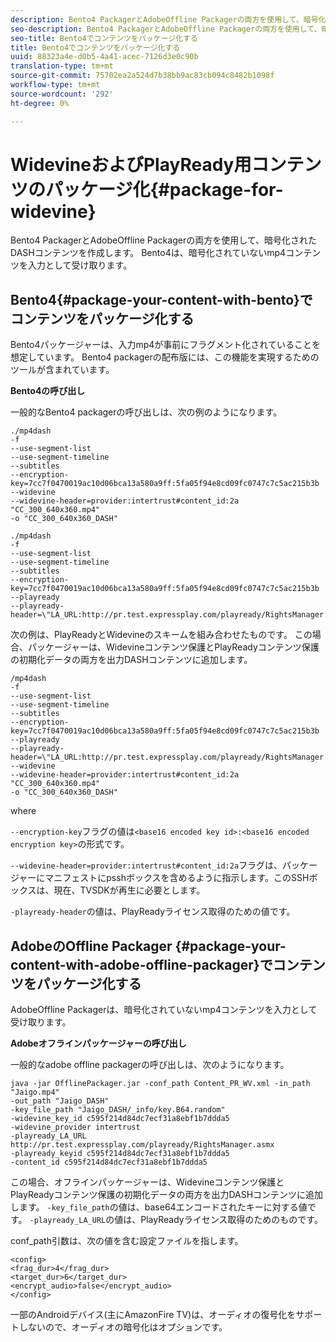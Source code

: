 ```yaml
---
description: Bento4 PackagerとAdobeOffline Packagerの両方を使用して、暗号化されたDASHコンテンツを作成します。 Bento4は、暗号化されていないmp4コンテンツを入力として受け取ります。
seo-description: Bento4 PackagerとAdobeOffline Packagerの両方を使用して、暗号化されたDASHコンテンツを作成します。 Bento4は、暗号化されていないmp4コンテンツを入力として受け取ります。
seo-title: Bento4でコンテンツをパッケージ化する
title: Bento4でコンテンツをパッケージ化する
uuid: 88323a4e-d0b5-4a41-acec-7126d3e0c90b
translation-type: tm+mt
source-git-commit: 75702ea2a524d7b38bb9ac83cb094c8482b1098f
workflow-type: tm+mt
source-wordcount: '292'
ht-degree: 0%

---
```



# WidevineおよびPlayReady用コンテンツのパッケージ化{#package-for-widevine}

Bento4 PackagerとAdobeOffline Packagerの両方を使用して、暗号化されたDASHコンテンツを作成します。 Bento4は、暗号化されていないmp4コンテンツを入力として受け取ります。

## Bento4{#package-your-content-with-bento}でコンテンツをパッケージ化する

Bento4パッケージャーは、入力mp4が事前にフラグメント化されていることを想定しています。 Bento4 packagerの配布版には、この機能を実現するためのツールが含まれています。

**Bento4の呼び出し**

一般的なBento4 packagerの呼び出しは、次の例のようになります。

```
./mp4dash
-f
--use-segment-list
--use-segment-timeline
--subtitles
--encryption-key=7cc7f0470019ac10d06bca13a580a9ff:5fa05f94e8cd09fc0747c7c5ac215b3b
--widevine
--widevine-header=provider:intertrust#content_id:2a "CC_300_640x360.mp4"
-o "CC_300_640x360_DASH"
```

```
./mp4dash
-f
--use-segment-list
--use-segment-timeline
--subtitles
--encryption-key=7cc7f0470019ac10d06bca13a580a9ff:5fa05f94e8cd09fc0747c7c5ac215b3b
--playready
--playready-header=\"LA_URL:http://pr.test.expressplay.com/playready/RightsManager.asmx\"
```

次の例は、PlayReadyとWidevineのスキームを組み合わせたものです。 この場合、パッケージャーは、Widevineコンテンツ保護とPlayReadyコンテンツ保護の初期化データの両方を出力DASHコンテンツに追加します。

```
/mp4dash
-f
--use-segment-list
--use-segment-timeline
--subtitles
--encryption-key=7cc7f0470019ac10d06bca13a580a9ff:5fa05f94e8cd09fc0747c7c5ac215b3b
--playready
--playready-header=\"LA_URL:http://pr.test.expressplay.com/playready/RightsManager.asmx\"
--widevine
--widevine-header=provider:intertrust#content_id:2a "CC_300_640x360.mp4"
-o "CC_300_640x360_DASH"
```

where

`--encryption-key`フラグの値は`<base16 encoded key id>:<base16 encoded encryption key>`の形式です。

`--widevine-header=provider:intertrust#content_id:2a`フラグは、パッケージャーにマニフェストにpsshボックスを含めるように指示します。このSSHボックスは、現在、TVSDKが再生に必要とします。

`-playready-header`の値は、PlayReadyライセンス取得のための値です。

## AdobeのOffline Packager {#package-your-content-with-adobe-offline-packager}でコンテンツをパッケージ化する

AdobeOffline Packagerは、暗号化されていないmp4コンテンツを入力として受け取ります。

**Adobeオフラインパッケージャーの呼び出し**

一般的なadobe offline packagerの呼び出しは、次のようになります。

```
java -jar OfflinePackager.jar -conf_path Content_PR_WV.xml -in_path "Jaigo.mp4"
-out_path "Jaigo_DASH"
-key_file_path "Jaigo_DASH/_info/key.B64.random"
-widevine_key_id c595f214d84dc7ecf31a8ebf1b7ddda5
-widevine_provider intertrust
-playready_LA_URL
http://pr.test.expressplay.com/playready/RightsManager.asmx
-playready_keyid c595f214d84dc7ecf31a8ebf1b7ddda5
-content_id c595f214d84dc7ecf31a8ebf1b7ddda5
```

この場合、オフラインパッケージャーは、Widevineコンテンツ保護とPlayReadyコンテンツ保護の初期化データの両方を出力DASHコンテンツに追加します。 `-key_file_path`の値は、base64エンコードされたキーに対する値です。 `-playready_LA_URL`の値は、PlayReadyライセンス取得のためのものです。

conf_path引数は、次の値を含む設定ファイルを指します。

```
<config>
<frag_dur>4</frag_dur>
<target_dur>6</target_dur>
<encrypt_audio>false</encrypt_audio>
</config>
```

一部のAndroidデバイス(主にAmazonFire TV)は、オーディオの復号化をサポートしないので、オーディオの暗号化はオプションです。
